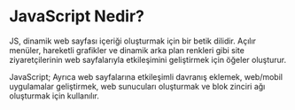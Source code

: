 # JavaScript Nedir?

<p> JS, dinamik web sayfası içeriği oluşturmak için bir betik dilidir. Açılır menüler, hareketli grafikler ve dinamik arka plan renkleri gibi site ziyaretçilerinin web sayfalarıyla etkileşimini geliştirmek için öğeler oluşturur. </p>

<p> JavaScript; Ayrıca web sayfalarına etkileşimli davranış eklemek, web/mobil uygulamalar geliştirmek, web sunucuları oluşturmak ve blok zinciri ağı oluşturmak için kullanılır. </p>
